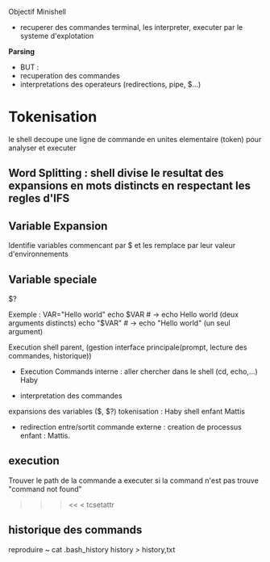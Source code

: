 
Objectif Minishell

- recuperer des commandes terminal, les interpreter, executer par le systeme d'explotation



**Parsing**
- BUT : 
- recuperation des commandes
- interpretations des operateurs (redirections, pipe, $...)


# Tokenisation
le shell decoupe une ligne de commande en unites elementaire (token) pour analyser et executer


## Word Splitting : shell divise le resultat des expansions en mots distincts en respectant les regles d'IFS

## Variable Expansion 
Identifie variables commencant par $ et les remplace par leur valeur d'environnements

## Variable speciale 
$?

Exemple : 
	VAR="Hello world"
echo $VAR  # → echo Hello world (deux arguments distincts)
echo "$VAR"  # → echo "Hello world" (un seul argument)	

Execution shell parent, (gestion interface principale(prompt, lecture des commandes, historique))
- Execution Commands interne : aller chercher dans le shell (cd, echo,...) Haby


- interpretation des commandes 

expansions des variables ($, $?)
tokenisation : Haby
shell enfant Mattis

- redirection entre/sortit
commande externe : creation de processus enfant : Mattis.


## execution


Trouver le path de la commande a executer
 si la command n'est pas trouve "command not found"


 >> > << < tcsetattr

## historique des commands

reproduire ~ cat .bash_history
history > history,txt 
